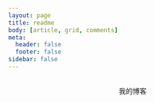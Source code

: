 ```yaml
---
layout: page
title: readme
body: [article, grid, comments]
meta:
  header: false
  footer: false
sidebar: false
---
```



<br>

<center>我的博客</center>

<br>
<br>
